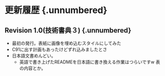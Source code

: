 # 更新履歴 {.unnumbered}
## Revision 1.0(技術書典３) {.unnumbered}
- 最初の発行。表紙に画像を埋め込むスタイルにしてみた
- C91に出す計画もあったけどずれ込みましたとさ
- 日本語文書めんどい。
    - 英語で書き上げたREADMEを日本語に書き換える作業はつらいですw 表の内容とか。
